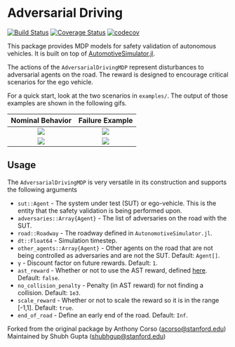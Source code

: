 # Adversarial Driving

[![Build Status](https://travis-ci.org/sisl/AdversarialDriving.jl.svg?branch=master)](https://travis-ci.org/sisl/AdversarialDriving.jl) [![Coverage Status](https://coveralls.io/repos/sisl/AdversarialDriving.jl/badge.svg?branch=master&service=github)](https://coveralls.io/github/sisl/AdversarialDriving.jl?branch=master) [![codecov](https://codecov.io/gh/sisl/AdversarialDriving.jl/branch/master/graph/badge.svg)](https://codecov.io/gh/sisl/AdversarialDriving.jl)

This package provides MDP models for safety validation of autonomous vehicles. It is built on top of [AutomotiveSimulator.jl](https://github.com/sisl/AutomotiveSimulator.jl).

The actions of the `AdversarialDrivingMDP` represent disturbances to adversarial agents on the road. The reward is designed to encourage critical scenarios for the ego vehicle.

For a quick start, look at the two scenarios in `examples/`. The output of those examples are shown in the following gifs.


Nominal Behavior             |  Failure Example
:-------------------------:|:-------------------------:
![](ped_crosswalk_nominal.gif)  |  ![](ped_crosswalk_failure.gif)
![](Tint_nominal.gif)  |  ![](Tint_failure.gif)


## Usage
The `AdversarialDrivingMDP` is very versatile in its construction and supports the following arguments
* `sut::Agent` - The system under test (SUT) or ego-vehicle. This is the entity that the safety validation is being performed upon.
* `adversaries::Array{Agent}` - The list of adversaries on the road with the SUT.
* `road::Roadway` - The roadway defined in `AutonomotiveSimulator.jl`.
* `dt::Float64` - Simulation timestep.
* `other_agents::Array{Agent}` - Other agents on the road that are not being controlled as adversaries and are not the SUT. Default: `Agent[]`.
* `γ` - Discount factor on future rewards. Default: `1`.
* `ast_reward` - Whether or not to use the AST reward, defined [here](https://arxiv.org/abs/2004.04293). Default: `false`.
* `no_collision_penalty` - Penalty (in AST reward) for not finding a collision. Default: `1e3`.
* `scale_reward` -  Whether or not to scale the reward so it is in the range [-1,1]. Default: `true`.
* `end_of_road` - Define an early end of the road. Default: `Inf`.

Forked from the original package by Anthony Corso (acorso@stanford.edu)
Maintained by Shubh Gupta (shubhgup@stanford.edu)
